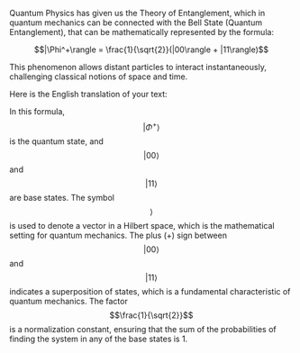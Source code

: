 
Quantum Physics has given us the Theory of Entanglement, which in quantum mechanics can be connected with the Bell State (Quantum Entanglement), that can be mathematically represented by the formula:

$$|\Phi^+\rangle = \frac{1}{\sqrt{2}}(|00\rangle + |11\rangle)$$

This phenomenon allows distant particles to interact instantaneously, challenging classical notions of space and time.

Here is the English translation of your text:


In this formula, $$|\Phi^+\rangle$$ is the quantum state, 
and $$|00\rangle$$ and $$|11\rangle$$ are base states.
The symbol $$\rangle$$ is used to denote a vector in a Hilbert space, which is the mathematical setting for quantum mechanics. 
The plus (+) sign between $$|00\rangle$$ and $$|11\rangle$$ indicates a superposition of states, which is a fundamental characteristic of quantum mechanics.
The factor $$\frac{1}{\sqrt{2}}$$ is a normalization constant, ensuring that the sum of the probabilities of finding the system in any of the base states is 1. 



